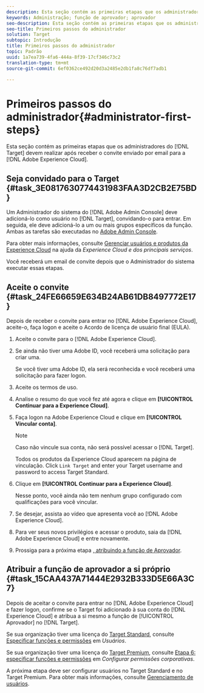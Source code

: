 ```yaml
---
description: Esta seção contém as primeiras etapas que os administradores do Target devem realizar após receber o convite enviado por email para a Adobe Experience Cloud.
keywords: Administração; função de aprovador; aprovador
seo-description: Esta seção contém as primeiras etapas que os administradores do Adobe Target devem realizar após receber o convite enviado por email para a Adobe Experience Cloud.
seo-title: Primeiros passos do administrador
solution: Target
subtopic: Introdução
title: Primeiros passos do administrador
topic: Padrão
uuid: 1a7ea739-4fa6-444a-8f39-17cf346c73c2
translation-type: tm+mt
source-git-commit: 6ef0362ce492d20d3a2485e2db1fa8c76df7adb1

---
```



# Primeiros passos do administrador{#administrator-first-steps}

Esta seção contém as primeiras etapas que os administradores do [!DNL Target] devem realizar após receber o convite enviado por email para a [!DNL Adobe Experience Cloud].

## Seja convidado para o Target {#task_3E0817630774431983FAA3D2CB2E75BD}

Um Administrador do sistema do [!DNL Adobe Admin Console] deve adicioná-lo como usuário no [!DNL Target], convidando-o para entrar. Em seguida, ele deve adicioná-lo a um ou mais grupos específicos da função. Ambas as tarefas são executadas no [Adobe Admin Console](https://adminconsole.adobe.com).

Para obter mais informações, consulte [Gerenciar usuários e produtos da Experience Cloud](https://docs.adobe.com/content/help/en/core-services/interface/manage-users-and-products/admin-getting-started.html) na ajuda da *Experience Cloud e dos principais serviços*.

Você receberá um email de convite depois que o Administrador do sistema executar essas etapas.

## Aceite o convite {#task_24FE66659E634B24AB61DB8497772E17}

Depois de receber o convite para entrar no [!DNL Adobe Experience Cloud], aceite-o, faça logon e aceite o Acordo de licença de usuário final (EULA).

1. Aceite o convite para o [!DNL Adobe Experience Cloud].
1. Se ainda não tiver uma Adobe ID, você receberá uma solicitação para criar uma.

   Se você tiver uma Adobe ID, ela será reconhecida e você receberá uma solicitação para fazer logon.
1. Aceite os termos de uso.
1. Analise o resumo do que você fez até agora e clique em **[!UICONTROL Continuar para a Experience Cloud]**.
1. Faça logon na Adobe Experience Cloud e clique em **[!UICONTROL Vincular conta]**.

   >[!NOTE]
   >
   >Caso não vincule sua conta, não será possível acessar o [!DNL Target].

   Todos os produtos da Experience Cloud aparecem na página de vinculação. Click `Link Target` and enter your Target username and password to access Target Standard.
1. Clique em **[!UICONTROL Continuar para a Experience Cloud]**.

   Nesse ponto, você ainda não tem nenhum grupo configurado com qualificações para você vincular.
1. Se desejar, assista ao vídeo que apresenta você ao [!DNL Adobe Experience Cloud].
1. Para ver seus novos privilégios e acessar o produto, saia da [!DNL Adobe Experience Cloud] e entre novamente.
1. Prossiga para a próxima etapa [, atribuindo a função de Aprovador](../administrating-target/start-target.md#task_15CAA437A71444E2932B333D5E66A3C7).

## Atribuir a função de aprovador a si próprio {#task_15CAA437A71444E2932B333D5E66A3C7}

Depois de aceitar o convite para entrar no [!DNL Adobe Experience Cloud] e fazer logon, confirme se o Target foi adicionado à sua conta do [!DNL Experience Cloud] e atribua a si mesmo a função de [!UICONTROL Aprovador] no [!DNL Target].

Se sua organização tiver uma licença do [Target Standard](/help/c-intro/intro.md#section_ACD5EFF17AAB4E979CBEFA0145CCD905), consulte [Especificar funções e permissões](/help/administrating-target/c-user-management/c-user-management/user-management.md#roles-permissions) em *Usuários*.

Se sua organização tiver uma licença do [Target Premium](/help/c-intro/intro.md#premium), consulte [Etapa 6: especificar funções e permissões](/help/administrating-target/c-user-management/property-channel/properties-overview.md#section_8C425E43E5DD4111BBFC734A2B7ABC80) em *Configurar permissões corporativas*.

A próxima etapa deve ser configurar usuários no Target Standard e no Target Premium. Para obter mais informações, consulte [Gerenciamento de usuários](/help/administrating-target/c-user-management/user-management.md).